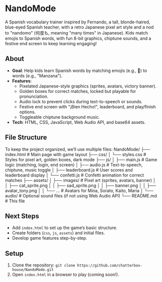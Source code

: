 # NandoMode

A Spanish vocabulary trainer inspired by Fernando, a tall, blonde-haired, blue-eyed Spanish teacher, with a retro Japanese pixel art style and a nod to "nandomo" (何度も, meaning "many times" in Japanese). Kids match emojis to Spanish words, with fun 8-bit graphics, chiptune sounds, and a festive end screen to keep learning engaging!

## About
- **Goal**: Help kids learn Spanish words by matching emojis (e.g., 🍎) to words (e.g., "Manzana").
- **Features**:
  - Pixelated Japanese-style graphics (sprites, avatars, victory banner).
  - Golden boxes for correct matches, locked but playable for pronunciation.
  - Audio lock to prevent clicks during text-to-speech or sounds.
  - Festive end screen with "¡Bien Hecho!", leaderboard, and play/finish options.
  - Toggleable chiptune background music.
- **Tech**: HTML, CSS, JavaScript, Web Audio API, and base64 assets.

## File Structure
To keep the project organized, we’ll use multiple files:
NandoMode/
├── index.html           # Main page with game layout
├── css/
│   └── styles.css      # Styles for pixel art, golden boxes, dark mode
├── js/
│   ├── main.js         # Game logic (matching, login, end screen)
│   ├── audio.js        # Text-to-speech, chiptune, music toggle
│   ├── leaderboard.js  # User scores and leaderboard display
│   └── confetti.js     # Confetti animation for correct matches
├── assets/
│   ├── images/         # Pixel art (sprites, avatars, banner)
│   │   ├── cat_sprite.png
│   │   ├── sad_sprite.png
│   │   ├── banner.png
│   │   ├── avatar_tony.png
│   │   └── ...         # Avatars for Mina, Sorato, Kaito, Maria
│   └── audio/          # Optional sound files (if not using Web Audio API)
└── README.md           # This file

## Next Steps
- Add `index.html` to set up the game’s basic structure.
- Create folders (`css`, `js`, `assets`) and initial files.
- Develop game features step-by-step.

## Setup
1. Clone the repository: `git clone https://github.com/chatterbox-house/NandoMode.git`
2. Open `index.html` in a browser to play (coming soon!).
